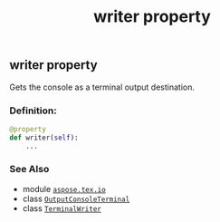 ﻿---
title: writer property
second_title: Aspose.TeX for Python via .NET API References
description: 
type: docs
weight: 30
url: /python-net/aspose.tex.io/outputconsoleterminal/writer/
is_root: false
---

## writer property


Gets the console as a terminal output destination.
### Definition:
```python
@property
def writer(self):
    ...
```

### See Also
* module [`aspose.tex.io`](../../)
* class [`OutputConsoleTerminal`](/tex/python-net/aspose.tex.io/outputconsoleterminal)
* class [`TerminalWriter`](/tex/python-net/aspose.tex.io/terminalwriter)
